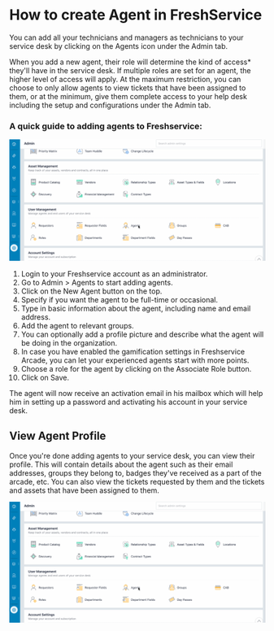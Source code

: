 # How to create Agent in FreshService
You can add all your technicians and managers as technicians to your service desk by clicking on the Agents icon under the Admin tab.

When you add a new agent, their role will determine the kind of access* they'll have in the service desk. If multiple roles are set for an agent, the higher level of access will apply. At the maximum restriction, you can choose to only allow agents to view tickets that have been assigned to them, or at the minimum, give them complete access to your help desk including the setup and configurations under the Admin tab.

### A quick guide to adding agents to Freshservice:

![Agent Creation](../../images/Agent_Creation_Fresh_Service.gif)


1. Login to your Freshservice account as an administrator.
2. Go to Admin > Agents to start adding agents.
3. Click on the New Agent button on the top.
4. Specify if you want the agent to be full-time or occasional.
5. Type in basic information about the agent, including name and email address.
6. Add the agent to relevant groups.
7. You can optionally add a profile picture and describe what the agent will be doing in the organization.
8. In case you have enabled the gamification settings in Freshservice Arcade, you can let your experienced agents start with more points.
9. Choose a role for the agent by clicking on the Associate Role button.
10. Click on Save.


The agent will now receive an activation email in his mailbox which will help him in setting up a password and activating his account in your service desk.

## View Agent Profile

Once you're done adding agents to your service desk, you can view their profile. This will contain details about the agent such as their email addresses, groups they belong to, badges they've received as a part of the arcade, etc. You can also view the tickets requested by them and the tickets and assets that have been assigned to them. 

![Agent Profile](../../images/Agent_Creation_Fresh_Service.gif)
